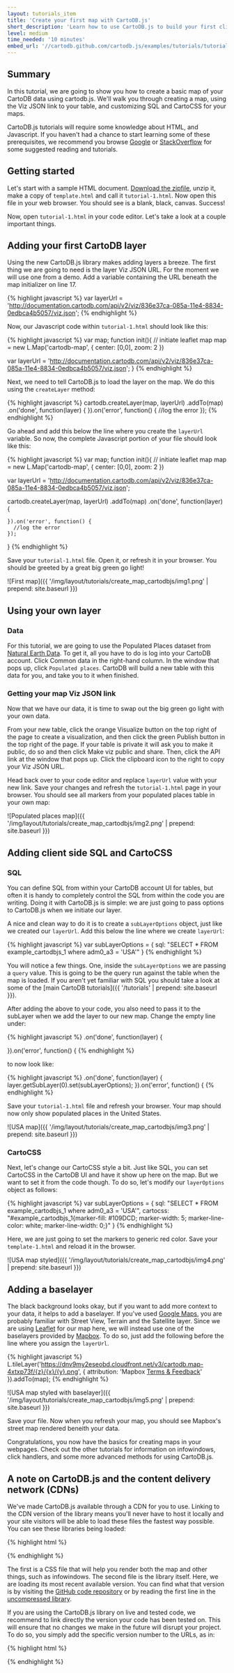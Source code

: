 ```yaml
---
layout: tutorials_item
title: 'Create your first map with CartoDB.js'
short_description: 'Learn how to use CartoDB.js to build your first client-side map'
level: medium
time_needed: '10 minutes'
embed_url: '//cartodb.github.com/cartodb.js/examples/tutorials/tutorial-1.html'
---
```


## Summary

In this tutorial, we are going to show you how to create a basic map of your CartoDB data using cartodb.js. We'll walk you through creating a map, using the Viz JSON link to your table, and customizing SQL and CartoCSS for your maps.

CartoDB.js tutorials will require some knowledge about HTML, and Javascript. If you haven't had a chance to start learning some of these prerequisites, we recommend you browse [Google](http://www.google.com) or [StackOverflow](http://www.stackoverflow.com) for some suggested reading and tutorials.

## Getting started

Let's start with a sample HTML document. [Download the zipfile](http://cartodb.s3.amazonaws.com/static/tutorial_files/cartodbjs_tutorial_create_map.zip), unzip it, make a copy of `template.html` and call it `tutorial-1.html`. Now open this file in your web browser. You should see is a blank, black, canvas. Success!

Now, open `tutorial-1.html` in your code editor. Let's take a look at a couple important things.

## Adding your first CartoDB layer

Using the new CartoDB.js library makes adding layers a breeze. The first thing we are going to need is the layer Viz JSON URL. For the moment we will use one from a demo. Add a variable containing the URL beneath the map initializer on line 17.

{% highlight javascript %}
var layerUrl = 'http://documentation.cartodb.com/api/v2/viz/836e37ca-085a-11e4-8834-0edbca4b5057/viz.json';
{% endhighlight %}

Now, our Javascript code within `tutorial-1.html` should look like this:

{% highlight javascript %}
var map;
function init(){
  // initiate leaflet map
  map = new L.Map('cartodb-map', { 
    center: [0,0],
    zoom: 2
  })

  var layerUrl = 'http://documentation.cartodb.com/api/v2/viz/836e37ca-085a-11e4-8834-0edbca4b5057/viz.json';
}
{% endhighlight %}

Next, we need to tell CartoDB.js to load the layer on the map. We do this using the `createLayer` method:

{% highlight javascript %}
cartodb.createLayer(map, layerUrl)
  .addTo(map)
  .on('done', function(layer) {
  }).on('error', function() {
    //log the error
  });
{% endhighlight %}

Go ahead and add this below the line where you create the `layerUrl` variable. So now, the complete Javascript portion of your file should look like this:

{% highlight javascript %}
var map;
function init(){
  // initiate leaflet map
  map = new L.Map('cartodb-map', { 
    center: [0,0],
    zoom: 2
  })

  var layerUrl = 'http://documentation.cartodb.com/api/v2/viz/836e37ca-085a-11e4-8834-0edbca4b5057/viz.json';

  cartodb.createLayer(map, layerUrl)
    .addTo(map)
    .on('done', function(layer) {

    }).on('error', function() {
      //log the error
    });
}
{% endhighlight %}

Save your `tutorial-1.html` file. Open it, or refresh it in your browser. You should be greeted by a great big green go light!

![First map]({{ '/img/layout/tutorials/create_map_cartodbjs/img1.png' | prepend: site.baseurl }})

## Using your own layer

### Data

For this tutorial, we are going to use the Populated Places dataset from [Natural Earth Data](http://www.naturalearthdata.com). To get it, all you have to do is log into your CartoDB account. Click <span class="ui_element" data-element="common_data">Common data</span> in the right-hand column. In the window that pops up, click `Populated places`. CartoDB will build a new table with this data for you, and take you to it when finished.

### Getting your map Viz JSON link

Now that we have our data, it is time to swap out the big green go light with your own data.

From your new table, click the orange <span class="ui_element" data-element="visualize">Visualize</span> button on the top right of the page to create a visualization, and then click the green <span class="ui_element" data-element="publish">Publish</span> button in the top right of the page. If your table is private it will ask you to make it public, do so and then click Make viz public and share. Then, click the <span class="ui_element" data-element="share_api">API link</span> at the window that pops up. Click the <span class="ui_element" data-element="copy_to_clipboard">clipboard icon</span> to the right to copy your Viz JSON URL.

Head back over to your code editor and replace `layerUrl` value with your new link. Save your changes and refresh the `tutorial-1.html` page in your browser. You should see all markers from your populated places table in your own map:

![Populated places map]({{ '/img/layout/tutorials/create_map_cartodbjs/img2.png' | prepend: site.baseurl }})

## Adding client side SQL and CartoCSS

### SQL

You can define SQL from within your CartoDB account UI for tables, but often it is handy to completely control the SQL from within the code you are writing. Doing it with CartoDB.js is simple: we are just going to pass options to CartoDB.js when we initiate our layer.

A nice and clean way to do it is to create a `subLayerOptions` object, just like we created our `layerUrl`. Add this below the line where we create `layerUrl`:

{% highlight javascript %}
var subLayerOptions = {
  sql: "SELECT * FROM example_cartodbjs_1 where adm0_a3 = 'USA'"
}
{% endhighlight %}

You will notice a few things. One, inside the `subLayerOptions` we are passing a `query` value. This is going to be the query run against the table when the map is loaded. If you aren't yet familiar with SQL you should take a look at some of the [main CartoDB tutorials]({{ '/tutorials' | prepend: site.baseurl }}).

After adding the above to your code, you also need to pass it to the subLayer when we add the layer to our new map. Change the empty line under:

{% highlight javascript %}
.on('done', function(layer) {

}).on('error', function() {
{% endhighlight %}

to now look like:

{% highlight javascript %}
.on('done', function(layer) {
  layer.getSubLayer(0).set(subLayerOptions);
}).on('error', function() {
{% endhighlight %}

Save your `tutorial-1.html` file and refresh your browser. Your map should now only show populated places in the United States.

![USA map]({{ '/img/layout/tutorials/create_map_cartodbjs/img3.png' | prepend: site.baseurl }})

### CartoCSS

Next, let's change our CartoCSS style a bit. Just like SQL, you can set CartoCSS in the CartoDB UI and have it show up here on the map. But we want to set it from the code though. To do so, let's modify our `layerOptions` object as follows:

{% highlight javascript %}
var subLayerOptions = {
  sql: "SELECT * FROM example_cartodbjs_1 where adm0_a3 = 'USA'",
  cartocss: "#example_cartodbjs_1{marker-fill: #109DCD; marker-width: 5; marker-line-color: white; marker-line-width: 0;}"
}
{% endhighlight %}

Here, we are just going to set the markers to generic red color. Save your `template-1.html` and reload it in the browser.

![USA map styled]({{ '/img/layout/tutorials/create_map_cartodbjs/img4.png' | prepend: site.baseurl }})

## Adding a baselayer

The black background looks okay, but if you want to add more context to your data, it helps to add a baselayer. If you've used [Google Maps](http://maps.google.com), you are probably familiar with Street View, Terrain and the Satellite layer. Since we are using [Leaflet](http://leafletjs.com/) for our map here, we will instead use one of the baselayers provided by [Mapbox](http://mapbox.com/). To do so, just add the following before the line where you assign the `layerUrl`.

{% highlight javascript %}
L.tileLayer('https://dnv9my2eseobd.cloudfront.net/v3/cartodb.map-4xtxp73f/{z}/{x}/{y}.png', {
  attribution: 'Mapbox <a href="http://mapbox.com/about/maps" target="_blank">Terms &amp; Feedback</a>'
}).addTo(map);
{% endhighlight %}

![USA map styled with baselayer]({{ '/img/layout/tutorials/create_map_cartodbjs/img5.png' | prepend: site.baseurl }})

Save your file. Now when you refresh your map, you should see Mapbox's street map rendered beneith your data.

Congratulations, you now have the basics for creating maps in your webpages. Check out the other tutorials for information on infowindows, click handlers, and some more advanced methods for using CartoDB.js.

## A note on CartoDB.js and the content delivery network (CDNs)

We've made CartoDB.js available through a CDN for you to use. Linking to the CDN version of the library means you'll never have to host it locally and your site visitors will be able to load these files the fastest way possible. You can see these libraries being loaded:

{% highlight html %}
<link rel="stylesheet" href="http://libs.cartocdn.com/cartodb.js/v3/themes/css/cartodb.css" />
<script src="http://libs.cartocdn.com/cartodb.js/v3/cartodb.js"></script>
{% endhighlight %}

The first is a CSS file that will help you render both the map and other things, such as infowindows. The second file is the library itself. Here, we are loading its most recent available version. You can find what that version is by visiting the [GitHub code repository](https://github.com/CartoDB/cartodb.js/) or by reading the first line in the [uncompressed library](http://libs.cartocdn.com/cartodb.js/v3/cartodb.js).

If you are using the CartoDB.js library on live and tested code, we recommend to link directly the version your code has been tested on. This will ensure that no changes we make in the future will disrupt your project. To do so, you simply add the specific version number to the URLs, as in:

{% highlight html %}
<link rel="stylesheet" href="http://libs.cartocdn.com/cartodb.js/v2/2.0.10/themes/css/cartodb.css" />
<script src="http://libs.cartocdn.com/cartodb.js/v2/2.0.10/cartodb.js"></script>
{% endhighlight %}
